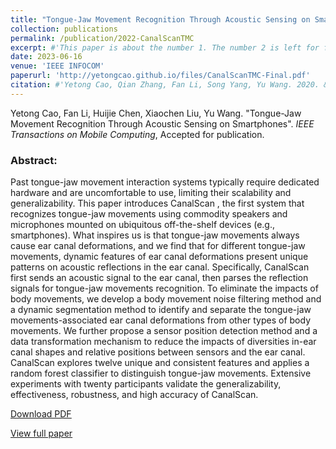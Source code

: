 ```yaml
---
title: "Tongue-Jaw Movement Recognition Through Acoustic Sensing on Smartphones"
collection: publications
permalink: /publication/2022-CanalScanTMC
excerpt: #'This paper is about the number 1. The number 2 is left for future work.'
date: 2023-06-16
venue: 'IEEE INFOCOM'
paperurl: 'http://yetongcao.github.io/files/CanalScanTMC-Final.pdf'
citation: #'Yetong Cao, Qian Zhang, Fan Li, Song Yang, Yu Wang. 2020. &quot;EarAce: Empowering Versatile Acoustic Sensing via Earable Active Noise Cancellation Platform.&quot; <i>Proceedings of the ACM on Interactive, Mobile, Wearable and Ubiquitous Technologies</i>. 7(2), 1-23.'
---
```

Yetong Cao, Fan Li, Huijie Chen, Xiaochen Liu, Yu Wang. "Tongue-Jaw Movement Recognition Through Acoustic Sensing on Smartphones". _IEEE Transactions on Mobile Computing_, Accepted for publication.

### Abstract:
Past tongue-jaw movement interaction systems typically require dedicated hardware and are uncomfortable to use, limiting their scalability and generalizability. This paper introduces CanalScan , the first system that recognizes tongue-jaw movements using commodity speakers and microphones mounted on ubiquitous off-the-shelf devices (e.g., smartphones). What inspires us is that tongue-jaw movements always cause ear canal deformations, and we find that for different tongue-jaw movements, dynamic features of ear canal deformations present unique patterns on acoustic reflections in the ear canal. Specifically, CanalScan first sends an acoustic signal to the ear canal, then parses the reflection signals for tongue-jaw movements recognition. To eliminate the impacts of body movements, we develop a body movement noise filtering method and a dynamic segmentation method to identify and separate the tongue-jaw movements-associated ear canal deformations from other types of body movements. We further propose a sensor position detection method and a data transformation mechanism to reduce the impacts of diversities in-ear canal shapes and relative positions between sensors and the ear canal. CanalScan explores twelve unique and consistent features and applies a random forest classifier to distinguish tongue-jaw movements. Extensive experiments with twenty participants validate the generalizability, effectiveness, robustness, and high accuracy of CanalScan.

[<ins>Download PDF</ins>](../files/CanalScanTMC-Final.pdf)

[<ins>View full paper</ins>](https://ieeexplore.ieee.org/abstract/document/9953323)
